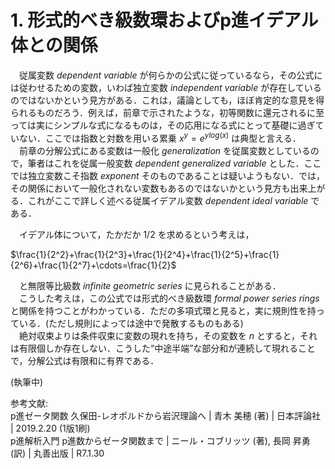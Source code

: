 # 1. 形式的べき級数環およびp進イデアル体との関係

　従属変数 *dependent variable* が何らかの公式に従っているなら，その公式には従わせるための変数，いわば独立変数 *independent variable* が存在しているのではないかという見方がある．これは，議論としても，ほぼ肯定的な意見を得られるものだろう．例えば，前章で示されたような，初等関数に還元されるに至っては実にシンプルな式になるものは，その応用になる式にとって基礎に過ぎていない．ここでは指数と対数を用いる累乗 $x^y=e^{y log(x)}$ は典型と言える．  
　前章の分解公式にある変数は一般化 *generalization* を従属変数としているので，筆者はこれを従属一般変数 *dependent generalized variable* とした．ここでは独立変数こそ指数 *exponent* そのものであることは疑いようもない．では，その関係において一般化されない変数もあるのではないかという見方も出来上がる．これがここで詳しく述べる従属イデアル変数 *dependent ideal variable* である．  

　イデアル体について，たかだか $1/2$ を求めるという考えは，  

$\frac{1}{2^2}+\frac{1}{2^3}+\frac{1}{2^4}+\frac{1}{2^5}+\frac{1}{2^6}+\frac{1}{2^7}+\cdots=\frac{1}{2}$

　と無限等比級数 *infinite geometric series* に見られることがある．  
　こうした考えは，この公式では形式的べき級数環 *formal power series rings* と関係を持つことがわかっている．ただの多項式環と見ると，実に規則性を持っている．(ただし規則によっては途中で発散するものもある)  
　絶対収束よりは条件収束に変数の現れを持ち，その変数を $n$ とすると，それは有限個しか存在しない．こうした“中途半端”な部分和が連続して現れることで，分解公式は有限和に有界である．  

(執筆中)

参考文献:  
p進ゼータ関数 久保田-レオポルドから岩沢理論へ | 青木 美穂 (著) | 日本評論社 | 2019.2.20 (1版1刷)  
p進解析入門 p進数からゼータ関数まで | ニール・コブリッツ (著), 長岡 昇勇 (訳) | 丸善出版 | R7.1.30  
